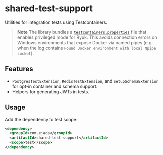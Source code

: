 # shared-test-support

Utilities for integration tests using Testcontainers.

> **Note**
> The library bundles a [`testcontainers.properties`](src/main/resources/testcontainers.properties)
> file that enables privileged mode for Ryuk. This avoids connection errors on
> Windows environments that expose Docker via named pipes (e.g. when the log
> contains `Found Docker environment with local Npipe socket`).

## Features
- `PostgresTestExtension`, `RedisTestExtension`, and `SetupSchemaExtension` for opt-in container and schema support.
- Helpers for generating JWTs in tests.

## Usage
Add the dependency to test scope:
```xml
<dependency>
  <groupId>com.ejada</groupId>
  <artifactId>shared-test-support</artifactId>
  <scope>test</scope>
</dependency>
```
